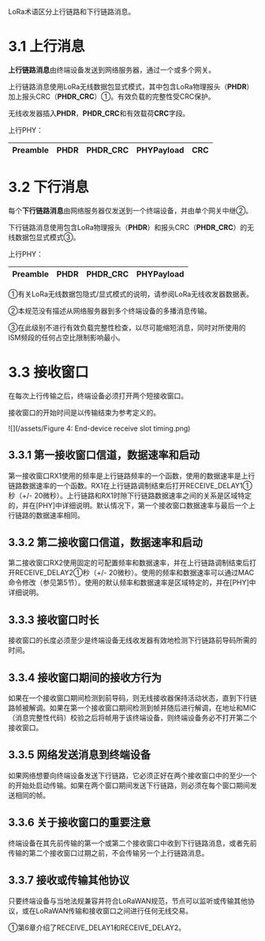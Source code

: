 LoRa术语区分上行链路和下行链路消息。

# 3.1 上行消息

**上行链路消息**由终端设备发送到网络服务器，通过一个或多个网关。

上行链路消息使用LoRa无线数据包显式模式，其中包含LoRa物理报头（**PHDR**）加上报头CRC（**PHDR\_CRC**）①。有效负载的完整性受CRC保护。

无线收发器插入**PHDR**，**PHDR\_CRC**和有效载荷**CRC**字段。

上行PHY：

| Preamble | PHDR | PHDR\_CRC | PHYPayload | CRC |
| :---: | :---: | :---: | :---: | :---: |


# 3.2 下行消息

每个**下行链路消息**由网络服务器仅发送到一个终端设备，并由单个网关中继②。

下行链路消息使用包含LoRa物理报头（**PHDR**）和报头CRC（**PHDR\_CRC**）的无线数据包显式模式③。

上行PHY：

| Preamble | PHDR | PHDR\_CRC | PHYPayload |
| :---: | :--- | :--- | :--- |


①有关LoRa无线数据包隐式/显式模式的说明，请参阅LoRa无线收发器数据表。

②本规范没有描述从网络服务器到多个终端设备的多播消息传输。

③在此级别不进行有效负载完整性检查，以尽可能缩短消息，同时对所使用的ISM频段的任何占空比限制影响最小。

# 3.3 接收窗口

在每次上行传输之后，终端设备必须打开两个短接收窗口。

接收窗口的开始时间是以传输结束为参考定义的。

![](/assets/Figure 4: End-device receive slot timing.png)

## 3.3.1 第一接收窗口信道，数据速率和启动

第一接收窗口RX1使用的频率是上行链路频率的一个函数，使用的数据速率是上行链路数据速率的一个函数。RX1在上行链路调制结束后打开RECEIVE\_DELAY1①秒（+/- 20微秒）。上行链路和RX1时隙下行链路数据速率之间的关系是区域特定的，并在\[PHY\]中详细说明。默认情况下，第一个接收窗口数据速率与最后一个上行链路的数据速率相同。

## 3.3.2 第二接收窗口信道，数据速率和启动

第二接收窗口RX2使用固定的可配置频率和数据速率，并在上行链路调制结束后打开RECEIVE\_DELAY2①秒（+/- 20微秒）。使用的频率和数据速率可以通过MAC命令修改（参见第5节）。使用的默认频率和数据速率是区域特定的，并在\[PHY\]中详细说明。

## 3.3.3 接收窗口时长

接收窗口的长度必须至少是终端设备无线收发器有效地检测下行链路前导码所需的时间。

## 3.3.4 接收窗口期间的接收方行为

如果在一个接收窗口期间检测到前导码，则无线接收器保持活动状态，直到下行链路帧被解调。如果在第一个接收窗口期间检测到帧并随后进行解调，在地址和MIC（消息完整性代码）校验之后将帧用于该终端设备，则终端设备务必不打开第二个接收窗口。

## 3.3.5 网络发送消息到终端设备

如果网络想要向终端设备发送下行链路，它必须正好在两个接收窗口中的至少一个的开始处启动传输。如果在两个窗口期间发送下行链路，则必须在每个窗口期间发送相同的帧。

## 3.3.6 关于接收窗口的重要注意

终端设备在其先前传输的第一个或第二个接收窗口中收到下行链路消息，或者先前传输的第二个接收窗口过期之前，不会传输另一个上行链路消息。

## 3.3.7 接收或传输其他协议

只要终端设备与当地法规兼容并符合LoRaWAN规范，节点可以监听或传输其他协议，或在LoRaWAN传输和接收窗口之间进行任何无线交易。

①第6章介绍了RECEIVE\_DELAY1和RECEIVE\_DELAY2。














